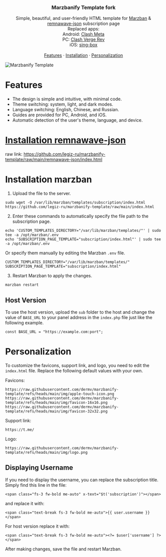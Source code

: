 <h3 align="center">Marzbanify Template fork</h3>

<p align="center">
  Simple, beautiful, and user-friendly HTML template for <a href="https://github.com/Gozargah/Marzban">Marzban</a> & <a href="https://github.com/Jolymmiles/remnawave-json">remnawave-json</a> subscription page
  <br>
  Replaced apps:
  <br>
  Android: <a href="https://github.com/MetaCubeX/ClashMetaForAndroid">Clash Meta</a>
  <br>
  PC: <a href="https://github.com/clash-verge-rev/clash-verge-rev">Clash Verge Rev</a>
  <br>
  iOS: <a href="https://apps.apple.com/app/sing-box-vt/id6673731168">sing-box</a>
  <br>
  <br>
  <a href="https://github.com/legiz-ru/marzbanify-template/tree/main#features">Features</a>
  ·
  <a href="https://github.com/legiz-ru/marzbanify-template/tree/main#installation">Installation</a>
  ·
  <a href="https://github.com/legiz-ru/marzbanify-template/tree/main#personalization">Personalization</a>
</p>

<p>
  <picture>
    <source media="(prefers-color-scheme: dark)" srcset="./.github/assets/dark.png">
    <source media="(prefers-color-scheme: light)" srcset="./.github/assets/light.png">
    <img alt="Marzbanify Template" src="./.github/assets/dark.png">
  </picture>
</p>

# Features

- The design is simple and intuitive, with minimal code.
- Theme switching: system, light, and dark modes.
- Language switching: English, Chinese, and Russian.
- Guides are provided for PC, Android, and iOS.
- Automatic detection of the user's theme, language, and device.

# [Installation remnawave-json](https://github.com/Jolymmiles/remnawave-json?tab=readme-ov-file#-environment-variables)

raw link: https://github.com/legiz-ru/marzbanify-template/raw/main/remnawave-json/index.html

# Installation marzban

1. Upload the file to the server.
```
sudo wget -O /var/lib/marzban/templates/subscription/index.html https://github.com/legiz-ru/marzbanify-template/raw/main/index.html
```
2. Enter these commands to automatically specify the file path to the subscription page.
```
echo 'CUSTOM_TEMPLATES_DIRECTORY="/var/lib/marzban/templates/"' | sudo tee -a /opt/marzban/.env
echo 'SUBSCRIPTION_PAGE_TEMPLATE="subscription/index.html"' | sudo tee -a /opt/marzban/.env
```
Or specify them manually by editing the Marzban `.env` file.
```
CUSTOM_TEMPLATES_DIRECTORY="/var/lib/marzban/templates/"
SUBSCRIPTION_PAGE_TEMPLATE="subscription/index.html"
```
3. Restart Marzban to apply the changes.
```
marzban restart
```

## Host Version
To use the host version, upload the `sub` folder to the host and change the value of `BASE_URL` to your panel address in the `index.php` file just like the following example.
```
const BASE_URL = "https://example.com:port";
```

# Personalization

To customize the favicons, support link, and logo, you need to edit the `index.html` file. Replace the following default values with your own.

Favicons:
```
https://raw.githubusercontent.com/dermv/marzbanify-template/refs/heads/main/img/apple-touch-icon.png
https://raw.githubusercontent.com/dermv/marzbanify-template/refs/heads/main/img/favicon-16x16.png
https://raw.githubusercontent.com/dermv/marzbanify-template/refs/heads/main/img/favicon-32x32.png
```
Support link:
```
https://t.me/
```
Logo:
```
https://raw.githubusercontent.com/dermv/marzbanify-template/refs/heads/main/img/logo.png
```

## Displaying Username
If you need to display the username, you can replace the subscription title.
Simply find this line in the file:
```
<span class="fs-3 fw-bold me-auto" x-text="$t('subscription')"></span>
```
and replace it with:
```
<span class="text-break fs-3 fw-bold me-auto">{{ user.username }}</span>
```
For host version replace it with:
```
<span class="text-break fs-3 fw-bold me-auto"><?= $user['username'] ?></span>
```

After making changes, save the file and restart Marzban.
